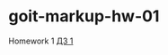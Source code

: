 # goit-markup-hw-01
Homework 1
[ДЗ 1](http://example.com/](https://tigwan.github.io/goit-markup-hw-01/) "Необязательная подсказка")

